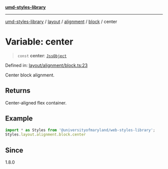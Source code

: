 [**umd-styles-library**](../../../../../../README.md)

***

[umd-styles-library](../../../../../../modules.md) / [layout](../../../../../README.md) / [alignment](../../../README.md) / [block](../README.md) / center

# Variable: center

> `const` **center**: [`JssObject`](../../../../../../utilities/namespaces/transform/type-aliases/JssObject.md)

Defined in: [layout/alignment/block.ts:23](https://github.com/UMD-Digital/design-system/blob/8021d9898368f604bce452fe4dde6fae3a0578fd/packages/styles/source/layout/alignment/block.ts#L23)

Center block alignment.

## Returns

Center-aligned flex container.

## Example

```typescript
import * as Styles from '@universityofmaryland/web-styles-library';
Styles.layout.alignment.block.center
```

## Since

1.8.0
